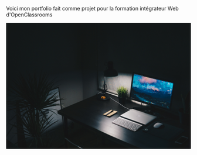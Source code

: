 Voici mon portfolio fait comme projet pour la formation intégrateur Web d'OpenClassrooms
<div align="center">
<img src="https://github.com/estebann12/Mon-Portfolio/blob/main/img/home.jpg">
</div>
